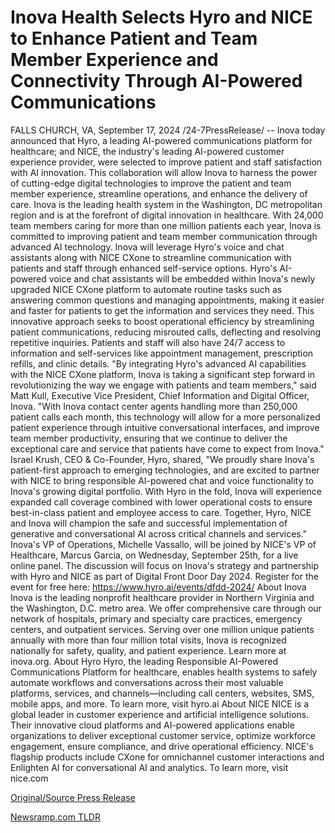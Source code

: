# Inova Health Selects Hyro and NICE to Enhance Patient and Team Member Experience and Connectivity Through AI-Powered Communications

FALLS CHURCH, VA, September 17, 2024 /24-7PressRelease/ -- Inova today announced that Hyro, a leading AI-powered communications platform for healthcare; and NICE, the industry's leading AI-powered customer experience provider, were selected to improve patient and staff satisfaction with AI innovation. This collaboration will allow Inova to harness the power of cutting-edge digital technologies to improve the patient and team member experience, streamline operations, and enhance the delivery of care.   Inova is the leading health system in the Washington, DC metropolitan region and is at the forefront of digital innovation in healthcare. With 24,000 team members caring for more than one million patients each year, Inova is committed to improving patient and team member communication through advanced AI technology. Inova will leverage Hyro's voice and chat assistants along with NICE CXone to streamline communication with patients and staff through enhanced self-service options.   Hyro's AI-powered voice and chat assistants will be embedded within Inova's newly upgraded NICE CXone platform to automate routine tasks such as answering common questions and managing appointments, making it easier and faster for patients to get the information and services they need. This innovative approach seeks to boost operational efficiency by streamlining patient communications, reducing misrouted calls, deflecting and resolving repetitive inquiries. Patients and staff will also have 24/7 access to information and self-services like appointment management, prescription refills, and clinic details.  "By integrating Hyro's advanced AI capabilities with the NICE CXone platform, Inova is taking a significant step forward in revolutionizing the way we engage with patients and team members," said Matt Kull, Executive Vice President, Chief Information and Digital Officer, Inova. "With Inova contact center agents handling more than 250,000 patient calls each month, this technology will allow for a more personalized patient experience through intuitive conversational interfaces, and improve team member productivity, ensuring that we continue to deliver the exceptional care and service that patients have come to expect from Inova."  Israel Krush, CEO & Co-Founder, Hyro, shared, "We proudly share Inova's patient-first approach to emerging technologies, and are excited to partner with NICE to bring responsible AI-powered chat and voice functionality to Inova's growing digital portfolio. With Hyro in the fold, Inova will experience expanded call coverage combined with lower operational costs to ensure best-in-class patient and employee access to care. Together, Hyro, NICE and Inova will champion the safe and successful implementation of generative and conversational AI across critical channels and services."  Inova's VP of Operations, Michelle Vassallo, will be joined by NICE's VP of Healthcare, Marcus Garcia, on Wednesday, September 25th, for a live online panel. The discussion will focus on Inova's strategy and partnership with Hyro and NICE as part of Digital Front Door Day 2024. Register for the event for free here: https://www.hyro.ai/events/dfdd-2024/  About Inova Inova is the leading nonprofit healthcare provider in Northern Virginia and the Washington, D.C. metro area. We offer comprehensive care through our network of hospitals, primary and specialty care practices, emergency centers, and outpatient services. Serving over one million unique patients annually with more than four million total visits, Inova is recognized nationally for safety, quality, and patient experience. Learn more at inova.org.  About Hyro Hyro, the leading Responsible AI-Powered Communications Platform for healthcare, enables health systems to safely automate workflows and conversations across their most valuable platforms, services, and channels—including call centers, websites, SMS, mobile apps, and more. To learn more, visit hyro.ai  About NICE NICE is a global leader in customer experience and artificial intelligence solutions. Their innovative cloud platforms and AI-powered applications enable organizations to deliver exceptional customer service, optimize workforce engagement, ensure compliance, and drive operational efficiency. NICE's flagship products include CXone for omnichannel customer interactions and Enlighten AI for conversational AI and analytics. To learn more, visit nice.com 

[Original/Source Press Release](https://www.24-7pressrelease.com/press-release/514341/inova-health-selects-hyro-and-nice-to-enhance-patient-and-team-member-experience-and-connectivity-through-ai-powered-communications) 

[Newsramp.com TLDR](https://newsramp.com/None) 